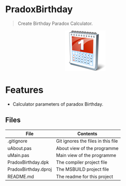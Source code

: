 # PradoxBirthday
> Create Birthday Paradox Calculator.    

<p align="Center">
<img src=ParadoxBirthday_.png>
<p/>



# Features  
- Calculator parameters of paradox Birthday.






## Files

| File | Contents | 
| --- | --- |
| .gitignore | Git ignores the files in this file |
| uAbout.pas | About view of the programme |
| uMain.pas | Main view of the programme |
| PradoxBirthday.dpk | The compiler project file |
| PradoxBirthday.dproj | The MSBUILD project file |
| README.md | The readme for this project |



